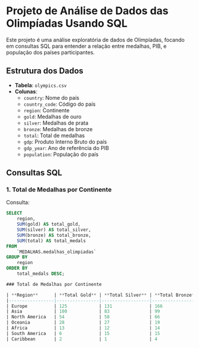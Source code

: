 # Projeto de Análise de Dados das Olimpíadas Usando SQL

Este projeto é uma análise exploratória de dados de Olimpíadas, focando em consultas SQL para entender a relação entre medalhas, PIB, e população dos países participantes.

## Estrutura dos Dados

- **Tabela**: `olympics.csv`
- **Colunas**:
  - `country`: Nome do país
  - `country_code`: Código do país
  - `region`: Continente
  - `gold`: Medalhas de ouro
  - `silver`: Medalhas de prata
  - `bronze`: Medalhas de bronze
  - `total`: Total de medalhas
  - `gdp`: Produto Interno Bruto do país
  - `gdp_year`: Ano de referência do PIB
  - `population`: População do país

## Consultas SQL

### 1. Total de Medalhas por Continente

Consulta:
```sql
SELECT 
    region,
    SUM(gold) AS total_gold,
    SUM(silver) AS total_silver,
    SUM(bronze) AS total_bronze,
    SUM(total) AS total_medals
FROM 
    `MEDALHAS.medalhas_olimpiadas`
GROUP BY 
    region
ORDER BY 
    total_medals DESC;

### Total de Medalhas por Continente

| **Region**      | **Total Gold** | **Total Silver** | **Total Bronze** | **Total Medals** |
|-----------------|----------------|------------------|------------------|------------------|
| Europe          | 125            | 131              | 166              | 422              |
| Asia            | 100            | 83               | 99               | 282              |
| North America   | 54             | 58               | 66               | 178              |
| Oceania         | 28             | 27               | 19               | 74               |
| Africa          | 13             | 12               | 14               | 39               |
| South America   | 6              | 15               | 15               | 36               |
| Caribbean       | 2              | 1                | 4                | 7                |





